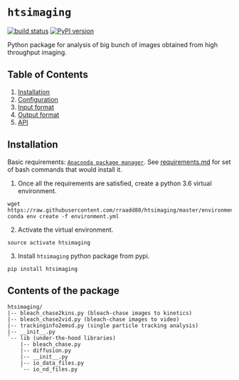 # `htsimaging`

[![build status](http://img.shields.io/travis/rraadd88/htsimaging/master.svg?style=flat)](https://travis-ci.org/rraadd88/htsimaging) [![PyPI version](https://badge.fury.io/py/htsimaging.svg)](https://pypi.python.org/pypi/htsimaging)

Python package for analysis of big bunch of images obtained from high throughput imaging.

Table of Contents
-----------------

1. [Installation](#installation)
2. [Configuration](#configuration-file)
3. [Input format](#input-format)
4. [Output format](#output-format)
5. [API](#api)

Installation
------------
Basic requirements: [`Anaconda package manager`](https://www.anaconda.com/download/#linux). See [requirements.md](https://github.com/rraadd88/test_htsimaging/blob/master/requirements.md) for set of bash commands that would install it.

1.  Once all the requirements are satisfied, create a python 3.6 virtual environment.

``` {.sourceCode .text}
wget https://raw.githubusercontent.com/rraadd88/htsimaging/master/environment.yml
conda env create -f environment.yml
```

2.  Activate the virtual environment.

``` {.sourceCode .text}
source activate htsimaging
```

3. Install `htsimaging` python package from pypi.

``` {.sourceCode .text}
pip install htsimaging
```

## Contents of the package

	htsimaging/  
	|-- bleach_chase2kins.py (bleach-chase images to kinetics)  
	|-- bleach_chase2vid.py (bleach-chase images to video)  
	|-- trackinginfo2emsd.py (single particle tracking analysis)  
	|-- __init__.py  
	`-- lib (under-the-hood libraries)  
	    |-- bleach_chase.py   
	    |-- diffusion.py  
	    |-- __init__.py  
	    |-- io_data_files.py  
	    `-- io_nd_files.py  

